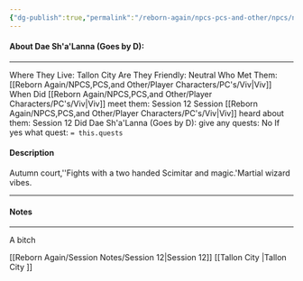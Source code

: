 ```yaml
---
{"dg-publish":true,"permalink":"/reborn-again/npcs-pcs-and-other/npcs/neutral/dae-sh-a-lanna-goes-by-d/"}
---
```



#### About Dae Sh'a'Lanna (Goes by D):
---
Where They Live: Tallon City 
Are They Friendly: Neutral
Who Met Them: [[Reborn Again/NPCS,PCS,and Other/Player Characters/PC's/Viv\|Viv]]
When Did [[Reborn Again/NPCS,PCS,and Other/Player Characters/PC's/Viv\|Viv]] meet them: Session 12
Session [[Reborn Again/NPCS,PCS,and Other/Player Characters/PC's/Viv\|Viv]] heard about them: Session 12
Did Dae Sh'a'Lanna (Goes by D): give any quests: No
	If yes what quest: `= this.quests`


#### Description
Autumn court,''Fights with a two handed Scimitar and magic.'Martial wizard vibes.

---

#### Notes
---
A bitch

[[Reborn Again/Session Notes/Session 12\|Session 12]]
[[Tallon City \|Tallon City ]]
